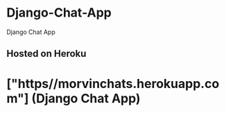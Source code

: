 # Django-Chat-App
Django Chat App 
## Hosted on Heroku
# ["https//morvinchats.herokuapp.com"] (Django Chat App)

